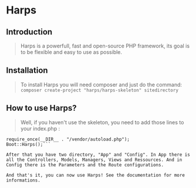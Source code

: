 # Harps
## Introduction

> Harps is a powerfull, fast and open-source PHP framework, its goal is to be  flexible and easy to use as possible.

## Installation

> To install Harps you will need composer and just do the command:
```composer create-project "harps/harps-skeleton" sitedirectory```

## How to use Harps?

> Well, if you haven't use the skeleton, you need to add those lines to your index.php :
```
require_once(__DIR__ . "/vendor/autoload.php");
Boot::Harps();```

After that you have two directory, "App" and "Config". In App there is all the Controllers, Models, Managers, Views and Ressources. And in Config there is the Parameters and the Route configurations.

And that's it, you can now use Harps! See the documentation for more informations.
